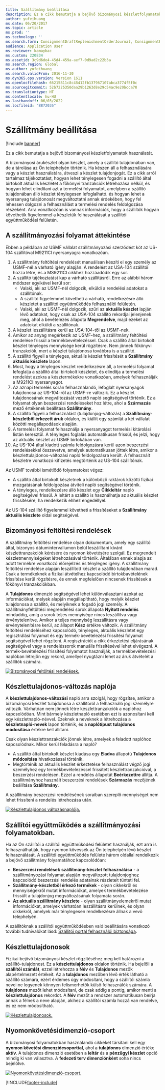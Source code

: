 ```yaml
---
title: Szállítmány beállítása
description: Ez a cikk bemutatja a bejövő bizományosi készletfolyamatok használatát.
author: yufeihuang
ms.date: 06/20/2017
ms.topic: article
ms.prod: ''
ms.technology: ''
ms.search.form: ConsignmentDraftReplenishmentOrderJournal, ConsignmentProductReceiptLines, ConsignmentReplenishmentOrder, ConsignmentVendorPortalOnHand, InventJournalOwnershipChange, InventOnHandItemListPage, PurchTable, PurchTablePart, PurchVendorPortalConfirmedOrders, DirPartyTable, EcoResTrackingDimensionGroup, InventJournalName, InventOwner, InventTableInventoryDimensionGroups, VendTable
audience: Application User
ms.reviewer: kamaybac
ms.custom: 220834
ms.assetid: 3c9d6de4-45d4-459a-aef7-0d9ad2c22b3a
ms.search.region: Global
ms.author: yufeihuang
ms.search.validFrom: 2016-11-30
ms.dyn365.ops.version: Version 1611
ms.openlocfilehash: 66215811c8c48412fb137967107abca3774f5f0c
ms.sourcegitcommit: 52b7225350daa29b1263d8e29c54ac9e20bcca70
ms.translationtype: HT
ms.contentlocale: hu-HU
ms.lasthandoff: 06/03/2022
ms.locfileid: "8872036"
---
```

# <a name="set-up-consignment"></a>Szállítmány beállítása

[!include [banner](../includes/banner.md)]

Ez a cikk bemutatja a bejövő bizományosi készletfolyamatok használatát.

A bizományosi árukészlet olyan készlet, amely a szállító tulajdonában van, de a tárolása az Ön telephelyén történik. Ha készen áll a felhasználására vagy a készlet használatára, átveszi a készlet tulajdonjogát. Ez a cikk arról tartalmaz tájékoztatást, hogyan lehet ténylegesen fogadni a szállító által birtokolt aktuális készletet a főkönyvi tranzakciók létrehozása nélkül, és hogyan lehet elindítani azt a termelési folyamatot, amelyben a szállító tulajdonában álló készlet ténylegesen lefoglalható. és hogyan lehet a nyersanyag tulajdonosát megváltoztatni annak érdekében, hogy fel lehessen dolgozni a felhasználást a termelési rendelés feldolgozása részeként. Arra vonatkozóan is vannak információk, hogy a szállítók hogyan követhetik figyelemmel a készletük felhasználását a szállítói együttműködési felületén.

## <a name="overview-of-the-consignment-process"></a>A szállítmányozási folyamat áttekintése

Ebben a példában az USMF vállalat szállítmányozási szerződést köt az US-104 szállítóval M9211CI nyersanyagra vonatkozóan.

1. A szállítmány feltöltési rendelését manuálisan készíti el egy személy az USMF-nél a várható igény alapján. A rendelést az USA-104 szállítói hozza létre, és a MS9211CI cikkhez hozzáadódik egy sor.
1. A szállító tájékoztatást kap a várható szállításról. Erre az alábbi három módszer egyikével kerül sor:
    - Valaki, aki az USMF-nél dolgozik, elküldi a rendelési adatokat a szállítónak.
    - A szállító figyelemmel követheti a várható, rendelkezésre álló készletet a szállítói együttműködés felhasználói felületén.
    - Valaki, aki az USMF-nél dolgozik, szűri az **aktuális készlet** lapján lévő adatokat, hogy csak az USA-104 szállító rekordjai jelenjenek meg, ahol a bevételezés állapota **Megrendelve**, majd ezeket az adatokat elküldi a szállítónak.
1. A készlet leszállításra kerül az USA-104-től az USMF-nek.
1. Amikor az anyag megérkezik az USMF-hez, a szállítmány feltöltési rendelése frissül a termékbevételezéssel. Csak a szállító által birtokolt készlet tényleges mennyisége kerül rögzítésre. Nem jönnek főkönyvi tranzakciók, mert a készlet tulajdonosa továbbra is a szállító.
1. A szállító figyeli a tényleges, aktuális készlet frissítését a **Szállítmány aktuális készlete** lapon.
1. Most, hogy a tényleges készlet rendelkezésre áll, a termelési folyamat lefoglalja a szállító által birtokolt készletet, és elindítja a termelési rendelést azokra a késztermékekre vonatkozóan, amelyek felhasználják a M9211CI nyersanyagot.
1. Az aznapi termelés során felhasználandó, lefoglalt nyersanyagok tulajdonosa az US-104-ről az USMF-re változik. Ez a készlet tulajdonosának megváltozását vezető napló segítségével történik. Ez a folyamat olyan beszerzési rendeléseket hoz létre, ahol a **Származás** mező értékének beállítása **Szállítmány**.
1. A szállító figyeli a felhasználást (tulajdonjog-változás) a **Szállítmány-készletből érkezett áruk** oldalon, és kiállít egy számlát a két vállalat közötti megállapodások alapján.
1. A termelési folyamat felhasználja a nyersanyagot termelési kitárolási listán keresztül. A tényleges foglalás automatikusan frissül, és jelzi, hogy az aktuális készlet az USMF birtokában van.
1. Az US-104 által kiadott számla feldolgozásra kerül azon beszerzési rendelésekkel összevetve, amelyek automatikusan jöttek létre, amikor a készlettulajdonos-változási napló feldolgozásra került. A felhasznált készletre vonatkozó kifizetés megtörténik az US-104 szállítónak.

Az USMF további ismétlődő folyamatokat végez:

- A szállító által birtokolt készletnek a különböző raktárok közötti fizikai mozgatásának feldolgozása átviteli napló segítségével történik.
- A tényleges, rendelkezésre álló készlet egy **Cikkleltár** napló segítségével frissül. A leltárt a szállító is használhatja az aktuális készlet frissítésére, ha rendelkezik ehhez engedéllyel.

Az US-104 szállító figyelemmel követheti a frissítéseket a **Szállítmány aktuális készlete** oldal segítségével.

## <a name="consignment-replenishment-orders"></a>Bizományosi feltöltési rendelések

A szállítmány feltöltési rendelése olyan dokumentum, amely egy szállító által, bizonyos dátumintervallumon belül leszállítani kívánt készlettranzakciók kérésére és nyomon követésére szolgál. Ez megrendelt készletmennyiségeket létrehozásával történik. Általában ennek alapja az adott termékre vonatkozó előrejelzés és tényleges igény. A szállítmány feltöltési rendelése alapján leszállított készlet a szállító tulajdonában marad. Csak a termékeknek a fizikai átvételhez kapcsolódó birtokbavételének frissítése kerül rögzítésre, és ennek megfelelően nincsenek frissítések a főkönyvi tranzakciókban.

A **Tulajdonos** dimenzió segítségével lehet különválasztani azokat az információkat, melyek alapján megállapítható, hogy melyik készlet tulajdonosa a szállító, és melyiknek a fogadó jogi személy. A szállítmányfeltöltési megrendelési sorok állapota **Nyitott rendelés** mindaddig, amíg a sorok teljes mennyisége nincs leszállítva vagy érvénytelenítve. Amikor a teljes mennyiség leszállításra vagy érvénytelenítésre kerül, az állapot **Kész** értékre változik. A szállítmány feltöltési rendeléséhez kapcsolódó, tényleges, aktuális készletet egy regisztrálási folyamat és egy termék-bevételezési frissítési folyamat segítségével lehet rögzíteni. A regisztrációt a cikk érkeztetési eljárásának segítségével vagy a rendeléssorok manuális frissítésével lehet elvégezni. A termék-bevételezési frissítési folyamatot használják, a termékbevételezési naplóban létrejön egy rekord, amellyel nyugtázni lehet az áruk átvételét a szállítók számára.

[![Bizományosi feltöltési rendelések.](./media/consignment-replenishment-order.png)](./media/consignment-replenishment-order.png)

## <a name="inventory-ownership-change-journal"></a>Készlettulajdonos-változás naplója

A **készlettulajdonos-változási** napló arra szolgál, hogy rögzítse, amikor a bizományosi készlet tulajdonosa a szállítóról a felhasználó jogi személyre változik. Várhatóan nem jönnek létre készlettranzakciók a naplóhoz kapcsolódóan. Mint bármely készletnapló esetében ezt is azonosítani kell egy készletnapló-névvel. Ezeknek a neveknek a létrehozása a **készletnapló-nevek** lapon történik, és a **naplótípust** **tulajdonos módosítása** értékre kell állítani.

Csak olyan készlettranzakciók jönnek létre, amelyek a feladott naplóhoz kapcsolódnak. Mikor kerül feladásra a napló?

- A szállító által birtokolt készlet kiadása egy **Eladva** állapotú **Tulajdonos módosítása** hivatkozással történik.
- Megtörténik az aktuális készlet érkeztetése felhasználást végző jogi személyhez egy termékbevételezéssel frissített készlettranzakcióval, a beszerzési rendelésen. Ezzel a rendelés állapotát **Beérkezettre** állítja. A szállítmányhoz használt beszerzési rendelések **Származás** mezőjének beállítása **Szállítmány**.

A szállítmány beszerzési rendelésének soraiban szereplő mennyiséget nem lehet frissíteni a rendelés létrehozása után.

[![Készlettulajdonos változásnaplója.](./media/inventory-ownership-change-journal.png)](./media/inventory-ownership-change-journal.png)

## <a name="vendor-collaboration-in-consignment-processes"></a>Szállítói együttműködés a szállítmányozási folyamatokban.

Ha az Ön szállítói a szállítói együttműködési felületet használják, ezt arra is felhasználhatják, hogy nyomon kövessék az Ön telephelyén lévő készlet felhasználását. A szállítói együttműködés felülete három oldallal rendelkezik a bejövő szállítmány folyamatához kapcsolódóan:

- **Beszerzési rendelések** **szállítmány-készlet felhasználása** - a szállítmányozási folyamat alapján megváltozott tulajdonjoghoz kapcsolódó beszerzési rendelés adatainak részleteit tünteti fel.
- **Szállítmány-készletből érkező termékek** - olyan cikkekről és mennyiségekről mutat információkat, amelyek termékbevételezése frissült a tulajdonjog megváltozásának folyamata során.
- **Az aktuális szállítmány készlete** - olyan szállítmányelemekről mutat információkat, amelyek várhatóan leszállításra kerülnek, és olyan cikkekről, amelyek már ténylegesen rendelkezésre állnak a vevő telephelyén.

A szállítóknak a szállítói együttműködésben való beállítására vonatkozó további tudnivalókat lásd: [Szállítói portál felhasználói biztonsága](../procurement/configure-security-vendor-portal-users.md).

## <a name="inventory-owners"></a>Készlettulajdonosok

Fizikai bejövő bizományosi készlet rögzítéséhez meg kell határozni a szállító-tulajdonost. Ez a **készlettulajdonos** oldalon történik. Ha bejelöli a **szállítói számlát**, ezzel létrehozza a **Név** és **Tulajdonos** mezők alapértelmezett értékeit. Az a **tulajdonos** mezőben lévő érték látható a szállító számára, ezért érdemes úgy módosítani, hogy a szállítói számla nevei ne legyenek könnyen felismerhetők külső felhasználók számára. A **tulajdonos** mezőt lehet módosítani, de csak addig a pontig, amikor menti a **készlettulajdonos** rekordot. A **Név** mezőt a rendszer automatikusan beírja annak a félnek a neve alapján, akihez a szállítói számla hozzá van rendelve, és ez nem módosítható.

[![Készlettulajdonosok.](./media/inventory-owners.png)](./media/inventory-owners.png)

## <a name="tracking-dimension-group"></a>Nyomonkövetésidimenzió-csoport

A bizományosi folyamatokban használandó cikkeket társítani kell egy **nyomon követési dimenziócsoporttal**, ahol a **tulajdonos** dimenzió értéke **aktív**. A tulajdonos dimenzió esetében a **leltár** és a **pénzügyi készlet** opció mindig ki van választva. A **fedezeti terv dimenziónként** soha nincs bejelölve.

[![Nyomonkövetésidimenzió-csoport.](./media/tracking-dimension-group.png)](./media/tracking-dimension-group.png)


[!INCLUDE[footer-include](../../includes/footer-banner.md)]
